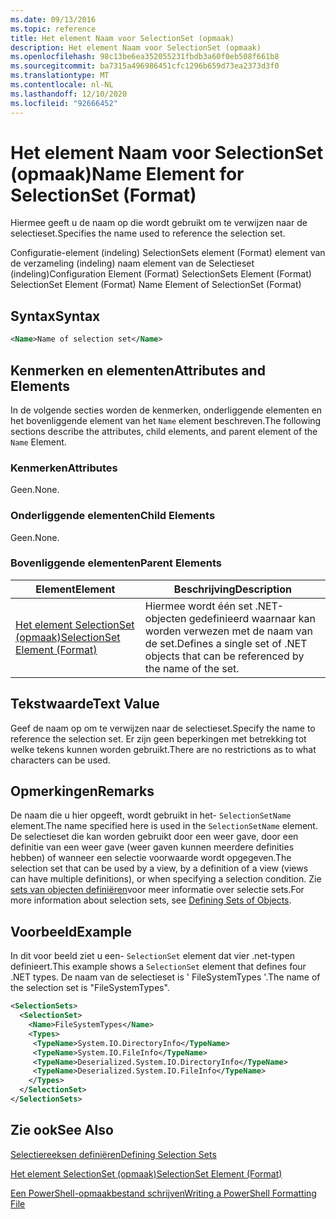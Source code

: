 ```yaml
---
ms.date: 09/13/2016
ms.topic: reference
title: Het element Naam voor SelectionSet (opmaak)
description: Het element Naam voor SelectionSet (opmaak)
ms.openlocfilehash: 98c13be6ea352055231fbdb3a60f0eb508f661b8
ms.sourcegitcommit: ba7315a496986451cfc1296b659d73ea2373d3f0
ms.translationtype: MT
ms.contentlocale: nl-NL
ms.lasthandoff: 12/10/2020
ms.locfileid: "92666452"
---
```

# <a name="name-element-for-selectionset-format"></a><span data-ttu-id="f20f0-103">Het element Naam voor SelectionSet (opmaak)</span><span class="sxs-lookup"><span data-stu-id="f20f0-103">Name Element for SelectionSet (Format)</span></span>

<span data-ttu-id="f20f0-104">Hiermee geeft u de naam op die wordt gebruikt om te verwijzen naar de selectieset.</span><span class="sxs-lookup"><span data-stu-id="f20f0-104">Specifies the name used to reference the selection set.</span></span>

<span data-ttu-id="f20f0-105">Configuratie-element (indeling) SelectionSets element (Format) element van de verzameling (indeling) naam element van de Selectieset (indeling)</span><span class="sxs-lookup"><span data-stu-id="f20f0-105">Configuration Element (Format) SelectionSets Element (Format) SelectionSet Element (Format) Name Element of SelectionSet (Format)</span></span>

## <a name="syntax"></a><span data-ttu-id="f20f0-106">Syntax</span><span class="sxs-lookup"><span data-stu-id="f20f0-106">Syntax</span></span>

```xml
<Name>Name of selection set</Name>
```

## <a name="attributes-and-elements"></a><span data-ttu-id="f20f0-107">Kenmerken en elementen</span><span class="sxs-lookup"><span data-stu-id="f20f0-107">Attributes and Elements</span></span>

<span data-ttu-id="f20f0-108">In de volgende secties worden de kenmerken, onderliggende elementen en het bovenliggende element van het `Name` element beschreven.</span><span class="sxs-lookup"><span data-stu-id="f20f0-108">The following sections describe the attributes, child elements, and parent element of the `Name` Element.</span></span>

### <a name="attributes"></a><span data-ttu-id="f20f0-109">Kenmerken</span><span class="sxs-lookup"><span data-stu-id="f20f0-109">Attributes</span></span>

<span data-ttu-id="f20f0-110">Geen.</span><span class="sxs-lookup"><span data-stu-id="f20f0-110">None.</span></span>

### <a name="child-elements"></a><span data-ttu-id="f20f0-111">Onderliggende elementen</span><span class="sxs-lookup"><span data-stu-id="f20f0-111">Child Elements</span></span>

<span data-ttu-id="f20f0-112">Geen.</span><span class="sxs-lookup"><span data-stu-id="f20f0-112">None.</span></span>

### <a name="parent-elements"></a><span data-ttu-id="f20f0-113">Bovenliggende elementen</span><span class="sxs-lookup"><span data-stu-id="f20f0-113">Parent Elements</span></span>

|<span data-ttu-id="f20f0-114">Element</span><span class="sxs-lookup"><span data-stu-id="f20f0-114">Element</span></span>|<span data-ttu-id="f20f0-115">Beschrijving</span><span class="sxs-lookup"><span data-stu-id="f20f0-115">Description</span></span>|
|-------------|-----------------|
|[<span data-ttu-id="f20f0-116">Het element SelectionSet (opmaak)</span><span class="sxs-lookup"><span data-stu-id="f20f0-116">SelectionSet Element (Format)</span></span>](./selectionset-element-format.md)|<span data-ttu-id="f20f0-117">Hiermee wordt één set .NET-objecten gedefinieerd waarnaar kan worden verwezen met de naam van de set.</span><span class="sxs-lookup"><span data-stu-id="f20f0-117">Defines a single set of .NET objects that can be referenced by the name of the set.</span></span>|

## <a name="text-value"></a><span data-ttu-id="f20f0-118">Tekstwaarde</span><span class="sxs-lookup"><span data-stu-id="f20f0-118">Text Value</span></span>

<span data-ttu-id="f20f0-119">Geef de naam op om te verwijzen naar de selectieset.</span><span class="sxs-lookup"><span data-stu-id="f20f0-119">Specify the name to reference the selection set.</span></span> <span data-ttu-id="f20f0-120">Er zijn geen beperkingen met betrekking tot welke tekens kunnen worden gebruikt.</span><span class="sxs-lookup"><span data-stu-id="f20f0-120">There are no restrictions as to what characters can be used.</span></span>

## <a name="remarks"></a><span data-ttu-id="f20f0-121">Opmerkingen</span><span class="sxs-lookup"><span data-stu-id="f20f0-121">Remarks</span></span>

<span data-ttu-id="f20f0-122">De naam die u hier opgeeft, wordt gebruikt in het- `SelectionSetName` element.</span><span class="sxs-lookup"><span data-stu-id="f20f0-122">The name specified here is used in the `SelectionSetName` element.</span></span> <span data-ttu-id="f20f0-123">De selectieset die kan worden gebruikt door een weer gave, door een definitie van een weer gave (weer gaven kunnen meerdere definities hebben) of wanneer een selectie voorwaarde wordt opgegeven.</span><span class="sxs-lookup"><span data-stu-id="f20f0-123">The selection set that can be used by a view, by a definition of a view (views can have multiple definitions), or when specifying a selection condition.</span></span> <span data-ttu-id="f20f0-124">Zie [sets van objecten definiëren](./defining-selection-sets.md)voor meer informatie over selectie sets.</span><span class="sxs-lookup"><span data-stu-id="f20f0-124">For more information about selection sets, see [Defining Sets of Objects](./defining-selection-sets.md).</span></span>

## <a name="example"></a><span data-ttu-id="f20f0-125">Voorbeeld</span><span class="sxs-lookup"><span data-stu-id="f20f0-125">Example</span></span>

<span data-ttu-id="f20f0-126">In dit voor beeld ziet u een- `SelectionSet` element dat vier .net-typen definieert.</span><span class="sxs-lookup"><span data-stu-id="f20f0-126">This example shows a `SelectionSet` element that defines four .NET types.</span></span> <span data-ttu-id="f20f0-127">De naam van de selectieset is ' FileSystemTypes '.</span><span class="sxs-lookup"><span data-stu-id="f20f0-127">The name of the selection set is "FileSystemTypes".</span></span>

```xml
<SelectionSets>
  <SelectionSet>
    <Name>FileSystemTypes</Name>
    <Types>
     <TypeName>System.IO.DirectoryInfo</TypeName>
     <TypeName>System.IO.FileInfo</TypeName>
     <TypeName>Deserialized.System.IO.DirectoryInfo</TypeName>
     <TypeName>Deserialized.System.IO.FileInfo</TypeName>
    </Types>
  </SelectionSet>
</SelectionSets>
```

## <a name="see-also"></a><span data-ttu-id="f20f0-128">Zie ook</span><span class="sxs-lookup"><span data-stu-id="f20f0-128">See Also</span></span>

[<span data-ttu-id="f20f0-129">Selectiereeksen definiëren</span><span class="sxs-lookup"><span data-stu-id="f20f0-129">Defining Selection Sets</span></span>](./defining-selection-sets.md)

[<span data-ttu-id="f20f0-130">Het element SelectionSet (opmaak)</span><span class="sxs-lookup"><span data-stu-id="f20f0-130">SelectionSet Element (Format)</span></span>](./selectionset-element-format.md)

[<span data-ttu-id="f20f0-131">Een PowerShell-opmaakbestand schrijven</span><span class="sxs-lookup"><span data-stu-id="f20f0-131">Writing a PowerShell Formatting File</span></span>](./writing-a-powershell-formatting-file.md)
